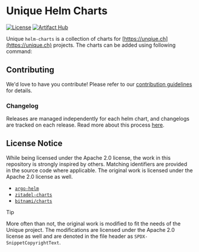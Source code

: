 # Unique Helm Charts

[![License](https://img.shields.io/badge/License-Apache%202.0-blue.svg)](https://opensource.org/licenses/Apache-2.0)
[![Artifact Hub](https://img.shields.io/endpoint?url=https://artifacthub.io/badge/repository/unique)](https://artifacthub.io/packages/search?repo=unique)

Unique `helm-charts` is a collection of charts for [https://unqiue.ch](https://unique.ch) projects. The charts can be added using following command:

## Contributing

We'd love to have you contribute! Please refer to our [contribution guidelines](CONTRIBUTING.md) for details.

### Changelog

Releases are managed independently for each helm chart, and changelogs are tracked on each release. Read more about this process [here](./CONTRIBUTING.md#changelog).

## License Notice
While being licensed under the Apache 2.0 license, the work in this repository is strongly inspired by others. Matching identifiers are provided in the source code where applicable. The original work is licensed under the Apache 2.0 license as well.

- [`argo-helm`](https://github.com/argoproj/argo-helm/tree/main)
- [`zitadel-charts`](https://github.com/zitadel/zitadel-charts)
- [`bitnami/charts`](https://github.com/bitnami/charts)

> [!TIP]
> More often than not, the original work is modified to fit the needs of the Unique project. The modifications are licensed under the Apache 2.0 license as well and are denoted in the file header as `SPDX-SnippetCopyrightText`.
